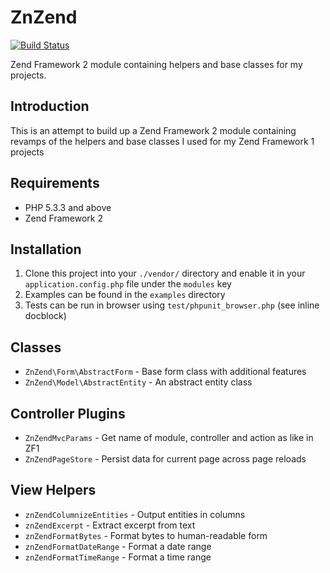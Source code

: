 ZnZend
======

[![Build Status](https://secure.travis-ci.org/zionsg/ZnZend.png?branch=master)](https://travis-ci.org/zionsg/ZnZend)

Zend Framework 2 module containing helpers and base classes for my projects.

## Introduction

This is an attempt to build up a Zend Framework 2 module containing revamps of
the helpers and base classes I used for my Zend Framework 1 projects

## Requirements

* PHP 5.3.3 and above
* Zend Framework 2

## Installation

1. Clone this project into your `./vendor/` directory and enable it in your
   `application.config.php` file under the `modules` key
2. Examples can be found in the `examples` directory
3. Tests can be run in browser using `test/phpunit_browser.php` (see inline docblock)

Classes
-------
* `ZnZend\Form\AbstractForm` - Base form class with additional features
* `ZnZend\Model\AbstractEntity` - An abstract entity class

Controller Plugins
------------------
* `ZnZendMvcParams` - Get name of module, controller and action as like in ZF1
* `ZnZendPageStore` - Persist data for current page across page reloads

View Helpers
------------
* `znZendColumnizeEntities` - Output entities in columns
* `znZendExcerpt` - Extract excerpt from text
* `znZendFormatBytes` - Format bytes to human-readable form
* `znZendFormatDateRange` - Format a date range
* `znZendFormatTimeRange` - Format a time range